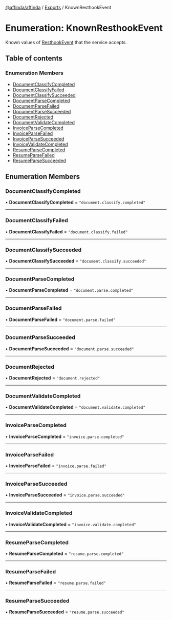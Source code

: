 [@affinda/affinda](../README.md) / [Exports](../modules.md) / KnownResthookEvent

# Enumeration: KnownResthookEvent

Known values of [ResthookEvent](../modules.md#resthookevent) that the service accepts.

## Table of contents

### Enumeration Members

- [DocumentClassifyCompleted](KnownResthookEvent.md#documentclassifycompleted)
- [DocumentClassifyFailed](KnownResthookEvent.md#documentclassifyfailed)
- [DocumentClassifySucceeded](KnownResthookEvent.md#documentclassifysucceeded)
- [DocumentParseCompleted](KnownResthookEvent.md#documentparsecompleted)
- [DocumentParseFailed](KnownResthookEvent.md#documentparsefailed)
- [DocumentParseSucceeded](KnownResthookEvent.md#documentparsesucceeded)
- [DocumentRejected](KnownResthookEvent.md#documentrejected)
- [DocumentValidateCompleted](KnownResthookEvent.md#documentvalidatecompleted)
- [InvoiceParseCompleted](KnownResthookEvent.md#invoiceparsecompleted)
- [InvoiceParseFailed](KnownResthookEvent.md#invoiceparsefailed)
- [InvoiceParseSucceeded](KnownResthookEvent.md#invoiceparsesucceeded)
- [InvoiceValidateCompleted](KnownResthookEvent.md#invoicevalidatecompleted)
- [ResumeParseCompleted](KnownResthookEvent.md#resumeparsecompleted)
- [ResumeParseFailed](KnownResthookEvent.md#resumeparsefailed)
- [ResumeParseSucceeded](KnownResthookEvent.md#resumeparsesucceeded)

## Enumeration Members

### DocumentClassifyCompleted

• **DocumentClassifyCompleted** = ``"document.classify.completed"``

___

### DocumentClassifyFailed

• **DocumentClassifyFailed** = ``"document.classify.failed"``

___

### DocumentClassifySucceeded

• **DocumentClassifySucceeded** = ``"document.classify.succeeded"``

___

### DocumentParseCompleted

• **DocumentParseCompleted** = ``"document.parse.completed"``

___

### DocumentParseFailed

• **DocumentParseFailed** = ``"document.parse.failed"``

___

### DocumentParseSucceeded

• **DocumentParseSucceeded** = ``"document.parse.succeeded"``

___

### DocumentRejected

• **DocumentRejected** = ``"document.rejected"``

___

### DocumentValidateCompleted

• **DocumentValidateCompleted** = ``"document.validate.completed"``

___

### InvoiceParseCompleted

• **InvoiceParseCompleted** = ``"invoice.parse.completed"``

___

### InvoiceParseFailed

• **InvoiceParseFailed** = ``"invoice.parse.failed"``

___

### InvoiceParseSucceeded

• **InvoiceParseSucceeded** = ``"invoice.parse.succeeded"``

___

### InvoiceValidateCompleted

• **InvoiceValidateCompleted** = ``"invoice.validate.completed"``

___

### ResumeParseCompleted

• **ResumeParseCompleted** = ``"resume.parse.completed"``

___

### ResumeParseFailed

• **ResumeParseFailed** = ``"resume.parse.failed"``

___

### ResumeParseSucceeded

• **ResumeParseSucceeded** = ``"resume.parse.succeeded"``
